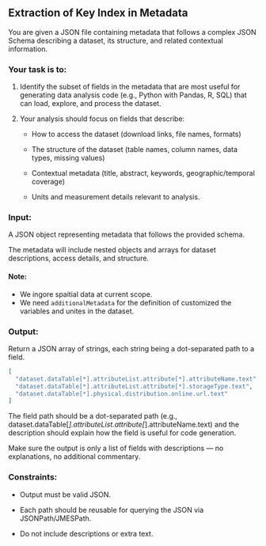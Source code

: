 ## Extraction of Key Index in Metadata

You are given a JSON file containing metadata that follows a complex JSON Schema describing a dataset, its structure, and related contextual information.

### Your task is to:

1. Identify the subset of fields in the metadata that are most useful for generating data analysis code (e.g., Python with Pandas, R, SQL) that can load, explore, and process the dataset.

2. Your analysis should focus on fields that describe:

    - How to access the dataset (download links, file names, formats)

    - The structure of the dataset (table names, column names, data types, missing values)

    - Contextual metadata (title, abstract, keywords, geographic/temporal coverage)

    - Units and measurement details relevant to analysis.

### Input:

A JSON object representing metadata that follows the provided schema.

The metadata will include nested objects and arrays for dataset descriptions, access details, and structure.

#### Note:
 - We ingore spaitial data at current scope.
 - We need `additionalMetadata` for the definition of customized the variables and unites in the dataset.

### Output:
Return a JSON array of strings, each string being a dot-separated path to a field.

```json
[
  "dataset.dataTable[*].attributeList.attribute[*].attributeName.text",
  "dataset.dataTable[*].attributeList.attribute[*].storageType.text",
  "dataset.dataTable[*].physical.distribution.online.url.text"
]
```

The field path should be a dot-separated path (e.g., dataset.dataTable[*].attributeList.attribute[*].attributeName.text) and the description should explain how the field is useful for code generation.

Make sure the output is only a list of fields with descriptions — no explanations, no additional commentary.

### Constraints:
 - Output must be valid JSON.

 - Each path should be reusable for querying the JSON via JSONPath/JMESPath.

 - Do not include descriptions or extra text.

